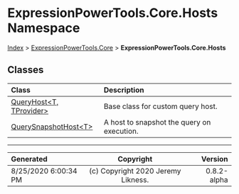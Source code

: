 ﻿# ExpressionPowerTools.Core.Hosts Namespace

[Index](../index.md) > [ExpressionPowerTools.Core](ExpressionPowerTools.Core.a.md) > **ExpressionPowerTools.Core.Hosts**

## Classes

| Class | Description |
| :-- | :-- |
| [QueryHost&lt;T, TProvider>](ExpressionPowerTools.Core.Hosts.QueryHost`2.cs.md) | Base class for custom query host. |
| [QuerySnapshotHost&lt;T>](ExpressionPowerTools.Core.Hosts.QuerySnapshotHost`1.cs.md) | A host to snapshot the query on execution. |


---

| Generated | Copyright | Version |
| :-- | :-: | --: |
| 8/25/2020 6:00:34 PM | (c) Copyright 2020 Jeremy Likness. | 0.8.2-alpha |

